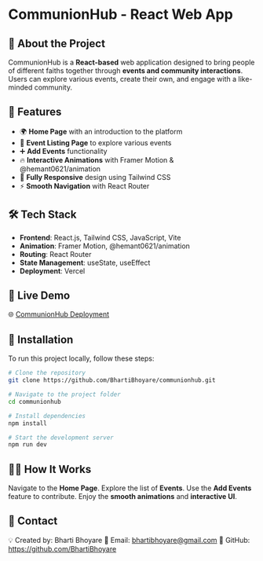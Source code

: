 # <h1>CommunionHub - React Web App</h1>

## <h2>🚀 About the Project</h2>
CommunionHub is a **React-based** web application designed to bring people of different faiths together through **events and community interactions**. Users can explore various events, create their own, and engage with a like-minded community.

## <h2>🎨 Features</h2>
- 🌍 **Home Page** with an introduction to the platform
- 📆 **Event Listing Page** to explore various events
- ➕ **Add Events** functionality
- 🔥 **Interactive Animations** with Framer Motion & @hemant0621/animation
- 📱 **Fully Responsive** design using Tailwind CSS
- ⚡ **Smooth Navigation** with React Router

## <h2>🛠️ Tech Stack</h2>
- **Frontend**: React.js, Tailwind CSS, JavaScript, Vite
- **Animation**: Framer Motion, @hemant0621/animation
- **Routing**: React Router
- **State Management**: useState, useEffect
- **Deployment**: Vercel

## <h2>🔗 Live Demo</h2>
🌐 [CommunionHub Deployment](https://communion-hub-theta-black.vercel.app/)

## <h2>🚀 Installation</h2>
To run this project locally, follow these steps:

```bash
# Clone the repository
git clone https://github.com/BhartiBhoyare/communionhub.git

# Navigate to the project folder
cd communionhub

# Install dependencies
npm install

# Start the development server
npm run dev
```
<h2>👨‍💻 How It Works</h2>

Navigate to the **Home Page**.
Explore the list of **Events**.
Use the **Add Events** feature to contribute.
Enjoy the **smooth animations** and **interactive UI**.

<h2>📧 Contact</h2>

💡 Created by: Bharti Bhoyare
📩 Email: bhartibhoyare@gmail.com
🔗 GitHub: https://github.com/BhartiBhoyare
